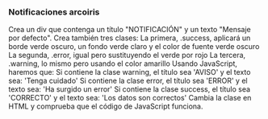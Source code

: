 ### Notificaciones arcoiris
Crea un div que contenga un título "NOTIFICACIÓN" y un texto "Mensaje por defecto". 
Crea también tres clases:
La primera, .success, aplicará un borde verde oscuro, un fondo verde claro y el color de fuente verde oscuro
La segunda, .error, igual pero sustituyendo el verde por rojo
La tercera, .warning, lo mismo pero usando el color amarillo
Usando JavaScript, haremos que:
Si contiene la clase warning, el título sea 'AVISO' y el texto sea: 'Tenga cuidado'
Si contiene la clase error, el título sea 'ERROR' y el texto sea: 'Ha surgido un error'
Si contiene la clase success, el título sea 'CORRECTO' y el texto sea: 'Los datos son correctos'
Cambia la clase en HTML y comprueba que el código de JavaScript funciona.

